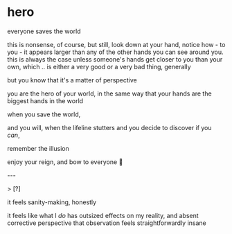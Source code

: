 # hero

everyone saves the world

this is nonsense, of course, but still, look down at your hand, notice how - to you - it appears larger than any of the other hands you can see around you. this is always the case unless someone's hands get closer to you than your own, which .. is either a very good or a very bad thing, generally

but you know that it's a matter of perspective

you are the hero of your world, in the same way that your hands are the biggest hands in the world

when you save the world,

and you will, when the lifeline stutters and you decide to discover if you _can_,

remember the illusion

enjoy your reign, and bow to everyone 🌱

\---

\> \[?]

it feels sanity-making, honestly

it feels like what I _do_ has outsized effects on my reality, and absent corrective perspective that observation feels straightforwardly insane
